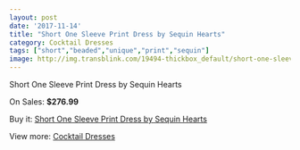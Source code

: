 ```yaml
---
layout: post
date: '2017-11-14'
title: "Short One Sleeve Print Dress by Sequin Hearts"
category: Cocktail Dresses
tags: ["short","beaded","unique","print","sequin"]
image: http://img.transblink.com/19494-thickbox_default/short-one-sleeve-print-dress-by-sequin-hearts.jpg
---
```

Short One Sleeve Print Dress by Sequin Hearts

On Sales: **$276.99**
<a href="https://www.transblink.com/en/cocktail-dresses/6133-short-one-sleeve-print-dress-by-sequin-hearts.html"><amp-img layout="responsive" width="600" height="600" src="//img.transblink.com/19494-thickbox_default/short-one-sleeve-print-dress-by-sequin-hearts.jpg" alt="Short One Sleeve Print Dress by Sequin Hearts 0" /></a>
<a href="https://www.transblink.com/en/cocktail-dresses/6133-short-one-sleeve-print-dress-by-sequin-hearts.html"><amp-img layout="responsive" width="600" height="600" src="//img.transblink.com/19496-thickbox_default/short-one-sleeve-print-dress-by-sequin-hearts.jpg" alt="Short One Sleeve Print Dress by Sequin Hearts 1" /></a>
<a href="https://www.transblink.com/en/cocktail-dresses/6133-short-one-sleeve-print-dress-by-sequin-hearts.html"><amp-img layout="responsive" width="600" height="600" src="//img.transblink.com/19495-thickbox_default/short-one-sleeve-print-dress-by-sequin-hearts.jpg" alt="Short One Sleeve Print Dress by Sequin Hearts 2" /></a>

Buy it: [Short One Sleeve Print Dress by Sequin Hearts](https://www.transblink.com/en/cocktail-dresses/6133-short-one-sleeve-print-dress-by-sequin-hearts.html "Short One Sleeve Print Dress by Sequin Hearts")

View more: [Cocktail Dresses](https://www.transblink.com/en/38-cocktail-dresses "Cocktail Dresses")